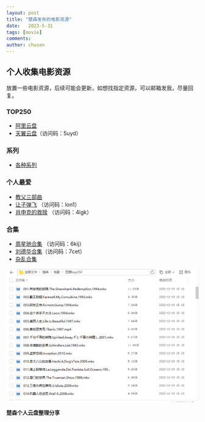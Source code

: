 ```yaml
---
layout: post
title: "楚森发布的电影资源"
date:   2023-5-31
tags: [movie]
comments: 
author: chusen
---
```


## 个人收集电影资源
放置一些电影资源，后续可能会更新，如想找指定资源，可以邮箱发我，尽量回复。  

<!-- more -->

### TOP250

- [阿里云盘](https://www.aliyundrive.com/s/C613eNGDWbB/folder/625a0257d23104b3c2a142e78639dd9c0fcac986) 
- [天翼云盘](https://cloud.189.cn/t/vqeEnuBrumYf )（访问码：5uyd）

### 系列
- [各种系列](https://www.aliyundrive.com/s/6gfSVtaMpvA/folder/6162aeffb65ee0c7da71446cbd93d396344f9ee4) 

### 个人最爱
- [教父三部曲](https://www.aliyundrive.com/s/6gfSVtaMpvA/folder/6162aeffab49f74298104d0f8a4e530a5afb7cc4)  
- [让子弹飞](https://cloud.189.cn/t/eYn2iieiaeMj) （访问码：lon1）  
- [肖申克的救赎](https://cloud.189.cn/t/RnMneeV3iuem) （访问码：4igk）

### 合集
- [周星驰合集](https://cloud.189.cn/t/euQnmyieMJZb) （访问码：6kij） 
- [刘德华合集](https://cloud.189.cn/t/ue2aqinQnA3i )（访问码：7cet） 
- [杂乱合集](https://www.aliyundrive.com/s/ocA4p43VbQP/folder/631db7a8f1edfd5b991d4a8caf5743a7a18f1c19) 


![tianyi_resource](https://github.com/IsChusen/Csen.github.io/raw/master/images/2023-5-31-Film_resource_cloud_disk/tianyi_resource.png)


**楚森个人云盘整理分享**  



